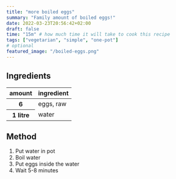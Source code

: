```yaml
---
title: "more boiled eggs"
summary: "Family amount of boiled eggs!"
date: 2022-03-23T20:56:42+02:00
draft: false
time: "15m" # how much time it will take to cook this recipe
tags: ["vegetarian", "simple", "one-pot"]
# optional
featured_image: "/boiled-eggs.png"
---
```

## Ingredients

<table>
    <thead>
        <tr>
            <!-- table header -->
            <th>amount</th>
            <th>ingredient</th>
        </tr>
    </thead>
    <tbody>
        <tr>
            <th>6</th>
            <td>eggs, raw</td>
        </tr>
        <tr>
            <th>1 litre</th>
            <td>water</td>
        </tr>
    </tbody>
</table>

## Method

1. Put water in pot
2. Boil water
3. Put eggs inside the water
4. Wait 5-8 minutes
